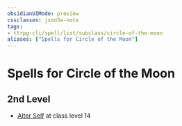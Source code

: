 ```yaml
---
obsidianUIMode: preview
cssclasses: json5e-note
tags:
- ttrpg-cli/spell/list/subclass/circle-of-the-moon
aliases: ["Spells for Circle of the Moon"]
---
```

# Spells for Circle of the Moon

## 2nd Level

- [Alter Self](alter-self "PHB") at class level 14